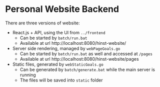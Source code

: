 # Personal Website Backend

There are three versions of website:
* React.js + API, using the UI from `../frontend`
	* Can be started by `batch/run.bat`
	* Available at url http://localhost:8080/hinst-website/
* Server side rendering, managed by `webPageGoals.go`
	* Can be started by `batch/run.bat` as well and accessed at `/pages`
	* Available at url http://localhost:8080/hinst-website/pages
* Static files, generated by `webStaticGoals.go`
	* Can be generated by `batch/generate.bat` while the main server is running
	* The files will be saved into `static` folder
